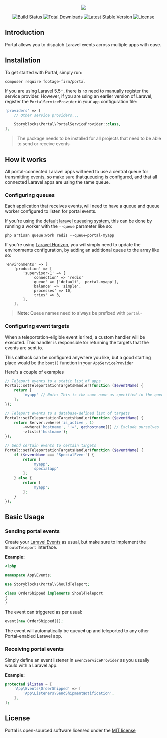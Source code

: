 <p align="center"><img src="https://i.imgur.com/bJyzdOf.png"></p>

<p align="center">
<a href="https://travis-ci.org/Footage-Firm/portal"><img src="https://travis-ci.org/Footage-Firm/portal.svg" alt="Build Status"></a>
<a href="https://packagist.org/packages/footage-firm/portal"><img src="https://poser.pugx.org/footage-firm/portal/d/total.svg" alt="Total Downloads"></a>
<a href="https://packagist.org/packages/footage-firm/portal"><img src="https://poser.pugx.org/footage-firm/portal/v/stable.svg" alt="Latest Stable Version"></a>
<a href="https://packagist.org/packages/footage-firm/portal"><img src="https://poser.pugx.org/footage-firm/portal/license.svg" alt="License"></a>
</p>

## Introduction

Portal allows you to dispatch Laravel events across multiple apps with ease.

## Installation

To get started with Portal, simply run:

    composer require footage-firm/portal

If you are using Laravel 5.5+, there is no need to manually register the service provider. However, if you are using an earlier version of Laravel, register the `PortalServiceProvider` in your `app` configuration file:

```php
'providers' => [
    // Other service providers...

    Storyblocks\Portal\PortalServiceProvider::class,
],
```

> The package needs to be installed for all projects that need to be able to send or receive events

## How it works

All portal-connected Laravel apps will need to use a central queue for transmitting events, so make sure that [queueing](https://laravel.com/docs/5.5/queues) is configured, and that all connected Laravel apps are using the same queue.

### Configuring queues

Each application that receives events, will need to have a queue and queue worker configured to listen for portal events.

If you're using the [default laravel queueing system](https://laravel.com/docs/5.5/queues#running-the-queue-worker), this can be done by running a worker with the `--queue` parameter like so:

    php artisan queue:work redis --queue=portal-myapp

If you're using [Laravel Horizon](https://laravel.com/docs/5.5/horizon), you will simply need to update the environments configuration, by adding an additional queue to the array like so:

```
'environments' => [
    'production' => [
        'supervisor-1' => [
            'connection' => 'redis',
            'queue' => ['default', 'portal-myapp'],
            'balance' => 'simple',
            'processes' => 10,
            'tries' => 3,
        ],
    ],
```

>**Note:** Queue names need to always be prefixed with `portal-`

### Configuring event targets

When a teleportation-eligible event is fired, a custom handler will be executed. This handler is responsible for returning the targets that the events are sent to.

This callback can be configured anywhere you like, but a good starting place would be the `boot()` function in your `AppServiceProvider`

Here's a couple of examples

```php
// Teleport events to a static list of apps
Portal::setTeleportationTargetsHandler(function ($eventName) {
    return [
        'myapp' // Note: This is the same name as specified in the queue worker above (but without the "portal-" prefix)
    ];
});

// Teleport events to a database-defined list of targets
Portal::setTeleportationTargetsHandler(function ($eventName) {
    return Server::where('is_active', 1)
        ->where('hostname', '!=', gethostname()) // Exclude ourselves
        ->lists('hostname');
});

// Send certain events to certain targets
Portal::setTeleportationTargetsHandler(function ($eventName) {
    if ($eventName === 'SpecialEvent') {
        return [
            'myapp',
            'specialapp'
        ];
    } else {
        return [
            'myapp';
        ];
    }
});
```

## Basic Usage


### Sending portal events

Create your [Laravel Events](https://laravel.com/docs/5.5/events) as usual, but make sure to implement the `ShouldTeleport` interface.

**Example:**

```php
<?php

namespace App\Events;

use Storyblocks\Portal\ShouldTeleport;

class OrderShipped implements ShouldTeleport
{
}
```

The event can triggered as per usual:

```php
event(new OrderShipped());
```

The event will automatically be queued up and teleported to any other Portal-enabled Laravel app.


### Receiving portal events

Simply define an event listener in `EventServiceProvider` as you usually would with a Laravel app.

**Example:**
```php
protected $listen = [
    'App\Events\OrderShipped' => [
        'App\Listeners\SendShipmentNotification',
    ],
];
```

## License

Portal is open-sourced software licensed under the [MIT license](http://opensource.org/licenses/MIT)
